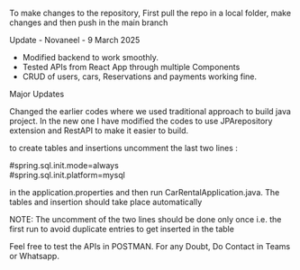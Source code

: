 To make changes to the repository, First pull the repo in a local folder, make changes and then push in the main branch




Update - Novaneel - 9 March 2025

- Modified backend to work smoothly.
- Tested APIs from React App through multiple Components 
- CRUD of users, cars, Reservations and payments working fine.


Major Updates 

Changed the earlier codes where we used traditional approach to build java project.
In the new one I have modified the codes to use JPArepository extension and RestAPI to make it easier to build.


to create tables and insertions uncomment the last two lines :

#spring.sql.init.mode=always  
#spring.sql.init.platform=mysql 

in the application.properties and then run CarRentalApplication.java. 
The tables and insertion should take place automatically 

NOTE: The uncomment of the two lines should be done only once i.e. the first run to avoid duplicate entries to get inserted in the table 



Feel free to test the APIs in POSTMAN. 
For any Doubt, Do Contact in Teams or Whatsapp.
